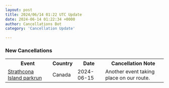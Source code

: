 ```yaml
---
layout: post
title: 2024/06/14 01:22 UTC Update
date: 2024-06-14 01:22:34 +0000
author: Cancellations Bot
category: 'Cancellation Update'

---
```


<h3>New Cancellations</h3>
<div class='hscrollable'>
<table style='width: 100%'>
    <tr>
        <th>Event</th>
        <th>Country</th>
        <th>Date</th>
        <th>Cancellation Note</th>
    </tr>
    <tr>
        <td><a href="https://www.parkrun.ca/strathconaisland">Strathcona Island parkrun</a></td>
        <td>Canada</td>
        <td>2024-06-15</td>
        <td>Another event taking place on our route.</td>
    </tr>
</table>
</div>
